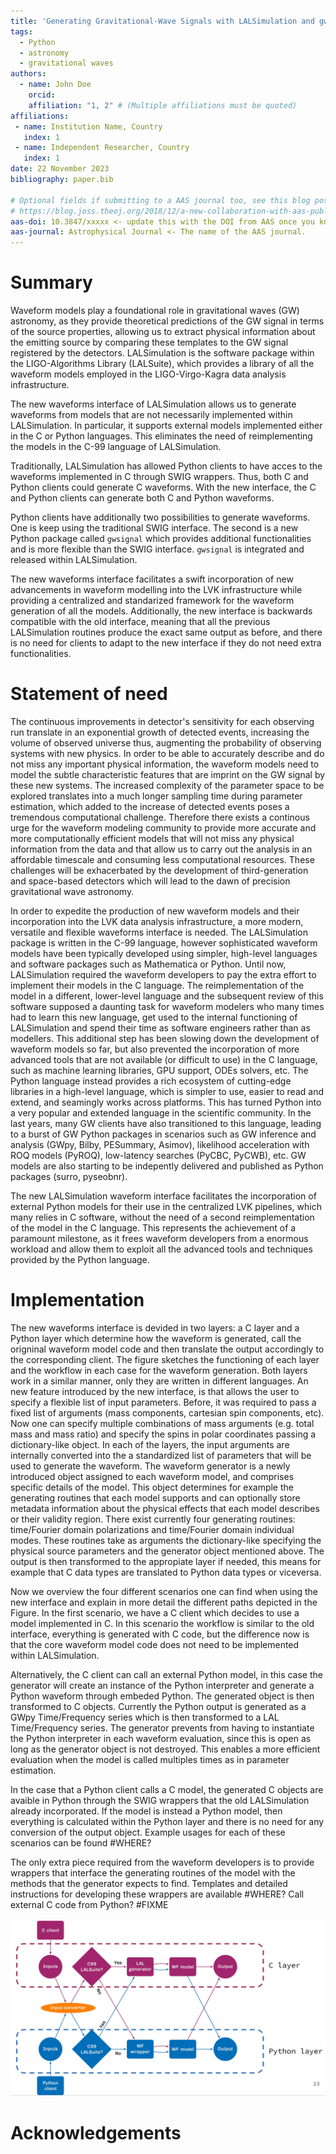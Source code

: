 ```yaml
---
title: 'Generating Gravitational-Wave Signals with LALSimulation and gwsignal'
tags:
  - Python
  - astronomy
  - gravitational waves
authors:
  - name: John Doe
    orcid: 
    affiliation: "1, 2" # (Multiple affiliations must be quoted)
affiliations:
 - name: Institution Name, Country
   index: 1
 - name: Independent Researcher, Country
   index: 1
date: 22 November 2023
bibliography: paper.bib

# Optional fields if submitting to a AAS journal too, see this blog post:
# https://blog.joss.theoj.org/2018/12/a-new-collaboration-with-aas-publishing
aas-doi: 10.3847/xxxxx <- update this with the DOI from AAS once you know it.
aas-journal: Astrophysical Journal <- The name of the AAS journal.
---
```


# Summary

Waveform models play a foundational role in gravitational waves (GW) astronomy, as they provide theoretical predictions of the GW signal in terms of the source properties, allowing us to extract physical information about the emitting source by comparing these templates to the GW signal registered by the detectors. LALSimulation is the software package within the LIGO-Algorithms Library (LALSuite), which provides a library of all the waveform models employed in the LIGO-Virgo-Kagra data analysis infrastructure. 

The new waveforms interface of LALSimulation allows us to generate waveforms from models that are not necessarily implemented within LALSimulation. In particular, it supports external models implemented either in the C or Python languages. This eliminates the need of reimplementing the models in the C-99 language of LALSimulation.

Traditionally, LALSimulation has allowed Python clients to have acces to the waveforms implemented in C through SWIG wrappers. Thus, both C and Python clients could generate C waveforms. With the new interface, the C and Python clients can generate both C and Python waveforms.

Python clients have additionally two possibilities to generate waveforms. One is keep using the traditional SWIG interface. The second is a new Python package called $\texttt{gwsignal}$ which provides additional functionalities and is more flexible than the SWIG interface. $\texttt{gwsignal}$ is integrated and released within LALSimulation.

The new waveforms interface facilitates a swift incorporation of new advancements in waveform modelling into the LVK infrastructure while providing a centralized and standarized framework for the waveform generation of all the models. Additionally, the new interface is backwards compatible with the old interface, meaning that all the previous LALSimulation routines produce the exact same output as before, and there is no need for clients to adapt to the new interface if they do not need extra functionalities.


# Statement of need

The continuous improvements in detector's sensitivity for each observing run translate in an exponential growth of detected events, increasing the volume of observed universe thus, augmenting the probability of observing systems with new physics. In order to be able to accurately describe and do not miss any important physical information, the waveform models need to model the subtle characteristic features that are imprint on the GW signal by these new systems. The increased complexity of the parameter space to be explored translates into a much longer sampling time during parameter estimation, which added to the increase of detected events poses a tremendous computational challenge. Therefore there exists a continous urge for the waveform modeling community to provide more accurate and more computationally efficient models that will not miss any physical information from the data and that allow us to carry out the analysis in an affordable timescale and consuming less computational resources. These challenges will be exhacerbated by the development of third-generation and space-based detectors which will lead to the dawn of precision gravitational wave astronomy.

In order to expedite the production of new waveform models and their incorporation into the LVK data analysis infrastructure, a more modern, versatile and flexible waveforms interface is needed. The LALSimulation package is written in the C-99 language, however sophisticated waveform models have been typically developed using simpler, high-level languages and software packages such as Mathematica or Python. Until now, LALSimulation required the waveform developers to pay the extra effort to implement their models in the C language. The reimplementation of the model in a different, lower-level language and the subsequent review of this software supposed a daunting task for waveform modelers who many times had to learn this new language, get used to the internal functioning of LALSimulation and spend their time as software engineers rather than as modellers. This additional step has been slowing down the development of waveform models so far, but also prevented the incorporation of more advanced tools that are not available (or difficult to use) in the C language, such as machine learning libraries, GPU support, ODEs solvers, etc. The Python language instead provides a rich ecosystem of cutting-edge libraries in a high-level language, which is simpler to use, easier to read and extend, and seamingly works across platforms. This has turned Python into a very popular and extended language in the scientific community. In the last years, many GW clients have also transitioned to this language, leading to a burst of GW Python packages in scenarios such as GW inference and analysis (GWpy, Bilby, PESummary, Asimov), likelihood acceleration with ROQ models (PyROQ), low-latency searches (PyCBC, PyCWB), etc. GW models are also starting to be indepently delivered and published as Python packages (surro, pyseobnr). 

The new LALSimulation waveform interface facilitates the incorporation of external Python models for their use in the centralized LVK pipelines, which many relies in C software, without the need of a second reimplementation of the model in the C language. This represents the achievement of a paramount milestone, as it frees waveform developers from a enormous workload and allow them to exploit all the advanced tools and techniques provided by the Python language.

# Implementation

The new waveforms interface is devided in two layers: a C layer and a Python layer which determine how the waveform is generated, call the origninal waveform model code and then translate the output accordingly to the corresponding client. The figure sketches the functioning of each layer and the workflow in each case for the waveform generation. Both layers work in a similar manner, only they are written in different languages. An new feature introduced by the new interface, is that allows the user to specify a flexible list of input parameters. Before, it was required to pass a fixed list of arguments (mass components, cartesian spin components, etc). Now one can specify multiple combinations of mass arguments (e.g. total mass and mass ratio) and specify the spins in polar coordinates passing a dictionary-like object. In each of the layers, the input arguments are internally converted into the a standardized list of parameters that will be used to generate the waveform. The waveform generator is a newly introduced object assigned to each waveform model, and comprises specific details of the model. This object determines for example the generating routines that each model supports and can optionally store metadata information about the physical effects that each model describes or their validity region. There exist currently four generating routines: time/Fourier domain polarizations and time/Fourier domain individual modes. These routines take as arguments the dictionary-like specifying the physical source parameters and the generator object mentioned above. The output is then transformed to the appropiate layer if needed, this means for example that C data types are translated to Python data types or viceversa.

Now we overview the four different scenarios one can find when using the new interface and explain in more detail the different paths depicted in the Figure. In the first scenario, we have a C client which decides to use a model implemented in C. In this scenario the workflow is similar to the old interface, everything is generated with C code, but the difference now is that the core waveform model code does not need to be implemented within LALSimulation.

Alternatively, the C client can call an external Python model, in this case the generator will create an instance of the Python interpreter and generate a Python waveform through embeded Python. The generated object is then transformed to C objects. Currently the Python output is generated as a GWpy Time/Frequency series which is then transformed to a LAL Time/Frequency series. The generator prevents from having to instantiate the Python interpreter in each waveform evaluation, since this is open as long as the generator object is not destroyed. This enables a more efficient evaluation when the model is called multiples times as in parameter estimation.

In the case that a Python client calls a C model, the generated C objects are avaible in Python through the SWIG wrappers that the old LALSimulation already incorporated. If the model is instead a Python model, then everything is calculated within the Python layer and there is no need for any conversion of the output object. Example usages for each of these scenarios can be found #WHERE?

The only extra piece required from the waveform developers is to provide wrappers that interface the generating routines of the model with the methods that the generator expects to find. Templates and detailed instructions for developing these wrappers are available #WHERE? Call external C code from Python? #FIXME

![implementation](implementation.png)

# Acknowledgements
















